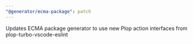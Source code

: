 ```yaml
---
"@generator/ecma-package": patch
---
```


Updates ECMA package generator to use new Plop action interfaces from plop-turbo-vscode-eslint
